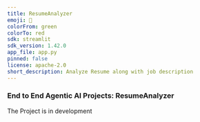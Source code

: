```yaml
---
title: ResumeAnalyzer
emoji: 🐨
colorFrom: green
colorTo: red
sdk: streamlit
sdk_version: 1.42.0
app_file: app.py
pinned: false
license: apache-2.0
short_description: Analyze Resume along with job description
---
```

### End to End Agentic AI Projects: ResumeAnalyzer
The Project is in development
